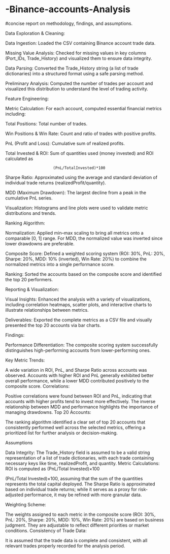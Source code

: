 # -Binance-accounts-Analysis


#concise report on methodology, findings, and assumptions.

Data Exploration & Cleaning:

Data Ingestion: Loaded the CSV containing Binance account trade data.

Missing Value Analysis: Checked for missing values in key columns (Port_IDs, Trade_History) and visualized them to ensure data integrity.

Data Parsing: Converted the Trade_History string (a list of trade dictionaries) into a structured format using a safe parsing method.

Preliminary Analysis: Computed the number of trades per account and visualized this distribution to understand the level of trading activity.

Feature Engineering:

Metric Calculation: For each account, computed essential financial metrics including:

Total Positions: Total number of trades.

Win Positions & Win Rate: Count and ratio of trades with positive profits.

PnL (Profit and Loss): Cumulative sum of realized profits.

Total Invested & ROI: Sum of quantities used (money invested) and ROI calculated as 

                         (PnL/TotalInvested)*100


Sharpe Ratio: Approximated using the average and standard deviation of individual trade returns (realizedProfit/quantity).

MDD (Maximum Drawdown): The largest decline from a peak in the cumulative PnL series.

Visualization: Histograms and line plots were used to validate metric distributions and trends.


Ranking Algorithm:

Normalization: Applied min–max scaling to bring all metrics onto a comparable [0, 1] range. For MDD, the normalized value was inverted since lower drawdowns are preferable.

Composite Score: Defined a weighted scoring system (ROI: 30%, PnL: 20%, Sharpe: 20%, MDD: 10% (inverted), Win Rate: 20%) to combine the normalized metrics into a single performance score.

Ranking: Sorted the accounts based on the composite score and identified the top 20 performers.

Reporting & Visualization:

Visual Insights: Enhanced the analysis with a variety of visualizations, including correlation heatmaps, scatter plots, and interactive charts to illustrate relationships between metrics.

Deliverables: Exported the complete metrics as a CSV file and visually presented the top 20 accounts via bar charts.

Findings:

Performance Differentiation: The composite scoring system successfully distinguishes high-performing accounts from lower-performing ones.

Key Metric Trends:

A wide variation in ROI, PnL, and Sharpe Ratio across accounts was observed.
Accounts with higher ROI and PnL generally exhibited better overall performance, while a lower MDD contributed positively to the composite score.
Correlations:

Positive correlations were found between ROI and PnL, indicating that accounts with higher profits tend to invest more effectively.
The inverse relationship between MDD and performance highlights the importance of managing drawdowns.
Top 20 Accounts:

The ranking algorithm identified a clear set of top 20 accounts that consistently performed well across the selected metrics, offering a prioritized list for further analysis or decision-making.


Assumptions

Data Integrity:
The Trade_History field is assumed to be a valid string representation of a list of trade dictionaries, with each trade containing necessary keys like time, realizedProfit, and quantity.
Metric Calculations:
ROI is computed as 
(PnL/Total Invested)×100

(PnL/Total Invested)×100, assuming that the sum of the quantities represents the total capital deployed.
The Sharpe Ratio is approximated based on individual trade returns; while it serves as a proxy for risk-adjusted performance, it may be refined with more granular data.

Weighting Scheme:

The weights assigned to each metric in the composite score (ROI: 30%, PnL: 20%, Sharpe: 20%, MDD: 10%, Win Rate: 20%) are based on business judgment. They are adjustable to reflect different priorities or market conditions.
Consistency of Trade Data:

It is assumed that the trade data is complete and consistent, with all relevant trades properly recorded for the analysis period.
